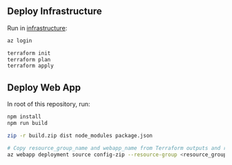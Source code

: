 ## Deploy Infrastructure

Run in [infrastructure](./infrastucture):

```bash
az login

terraform init
terraform plan
terraform apply
```

## Deploy Web App

In root of this repository, run:

```bash
npm install
npm run build

zip -r build.zip dist node_modules package.json

# Copy resource_group_name and webapp_name from Terraform outputs and run:
az webapp deployment source config-zip --resource-group <resource_group_name> --name <webapp_name> --src build.zip
```
